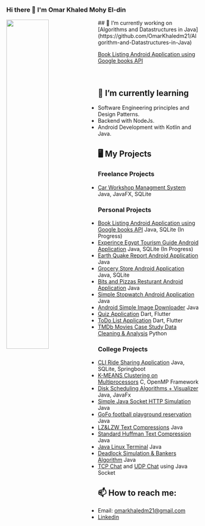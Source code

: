 ### Hi there 👋 I'm Omar Khaled Mohy El-din

<img src="https://github-readme-stats.vercel.app/api?username=omarkhaledm21&count_private=true&include_all_commits=true" width="47%" align="left"/>
## 🔭 I’m currently working on
[Algorithms and Datastructures in Java](https://github.com/OmarKhaledm21/Algorithm-and-Datastructures-in-Java)
  
[Book Listing Android Application using Google books API](https://github.com/OmarKhaledm21/Book-Listing-App-Android-Native-Java-)
<br>
<br>
<br>

## 🌱 I’m currently learning 
- Software Engineering principles and Design Patterns.
- Backend with NodeJs.
- Android Development with Kotlin and Java.
## 🖥️ My Projects
### Freelance Projects
- [Car Workshop Managment System](https://github.com/OmarKhaledm21/CarWorkshop-Managment-System) Java, JavaFX, SQLite
### Personal Projects
- [Book Listing Android Application using Google books API](https://github.com/OmarKhaledm21/Book-Listing-App-Android-Native-Java-) Java, SQLite (In Progress)
- [Experince Egypt Tourism Guide Android Application](https://github.com/OmarKhaledm21/ExperienceEgyptApp_Android-Java-Tourism-Guide-) Java, SQLite (In Progress)
- [Earth Quake Report Android Application](https://github.com/OmarKhaledm21/EarthQuakeReport_AndroidNative-API-JSON) Java
- [Grocery Store Android Application](https://github.com/OmarKhaledm21/GroceryStore_AndroidNative-Java-) Java, SQLite
- [Bits and Pizzas Resturant Android Application](https://github.com/OmarKhaledm21/Bits-and-Pizzas_Android-Native-JAVA-) Java
- [Simple Stopwatch Android Application](https://github.com/OmarKhaledm21/SimpleStopwatch-Android-Native-Java-) Java
- [Android Simple Image Downloader](https://github.com/OmarKhaledm21/Android_Image_Downloader_Using-Java-AndroidStudio) Java
- [Quiz Application](https://github.com/OmarKhaledm21/Flutter_QuizDemo) Dart, Flutter
- [ToDo List Application](https://github.com/OmarKhaledm21/Flutter-Google-Developer-Student-Club-Todo-List-Final-Task-) Dart, Flutter
- [TMDb Movies Case Study Data Cleaning & Analysis](https://github.com/OmarKhaledm21/TMDb-Movies-Case-Study-Project-_Analysis-Report-Professional-Nano-Degree-Udacity-egFWD-) Python

### College Projects
- [CLI Ride Sharing Application](https://github.com/OmarKhaledm21/OnDriverSystem_CS_Project) Java, SQLite, Springboot
- [K-MEANS Clustering on Multiprocessors](https://github.com/OmarKhaledm21/K-MEANS_Clustering-C_OpenMP-) C, OpenMP Framework
- [Disk Scheduling Algorithms + Visualizer](https://github.com/OmarKhaledm21/Disk-Scheduling-Algorithms) Java, JavaFx
- [Simple Java Socket HTTP Simulation](https://github.com/OmarKhaledm21/Simple-Socket-HTTP-Project) Java
- [GoFo football playground reservation](https://github.com/OmarKhaledm21/GoFo-Project-SE2021) Java
- [LZ&LZW Text Compressions](https://github.com/OmarKhaledm21/Limpel-Ziv-77-and-LZW-Compressions-in-JAVA) Java
- [Standard Huffman Text Compression](https://github.com/OmarKhaledm21/StandardHuffman_Compression-Decompression_JAVA) Java
- [Java Linux Terminal](https://github.com/OmarKhaledm21/Linux-Terminal-Simulation_Using_Java) Java
- [Deadlock Simulation & Bankers Algorithm](https://github.com/OmarKhaledm21/DeadLock_BankersAlgorithm) Java
- [TCP Chat](https://github.com/OmarKhaledm21/TCP-Chat) and [UDP Chat](https://github.com/OmarKhaledm21/UDP-Chat) using Java Socket
## 📫 How to reach me: 
- Email: omarkhaledm21@gmail.com 
- [Linkedin](https://www.linkedin.com/in/omarkhaledm21)


